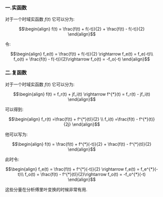### 一.实函数
对于一个时域实函数 $f(t)$ 它可以分为:

$$\begin{align}
    f(t) = \frac{f(t) + f(-t)}{2} + \frac{f(t) - f(-t)}{2}
\end{align}$$

令:

$$\begin{align}
    f_e(t) = \frac{f(t) + f(-t)}{2}  \rightarrow f_e(t) = f_e(-t)\\
    f_o(t) = \frac{f(t) - f(-t)}{2}\rightarrow f_o(t) = -f_o(-t)
\end{align}$$

### 二.复函数
对于一个时域实函数 $f(t)$ 它可以分为:

$$\begin{align}
    f(t) = f_r(t) + jf_i(t) \rightarrow f^{*}(t) = f_r(t) - jf_i(t) 
\end{align}$$

可以得到:

$$\begin{align}
    f_r(t) =\frac{f(t) + f^{*}(t)}{2} \\
    f_i(t) =\frac{f(t) - f^{*}(t)}{2j}  
\end{align}$$


他可以写为:

$$\begin{align}
    f(t) = \frac{f(t) + f^{*}(-t)}{2}  + \frac{f(t) - f^{*}(t)}{2}
\end{align}$$

此时令:

$$\begin{align}
    f_e(t) = \frac{f(t) + f^{*}(-t)}{2} \rightarrow f_e(t) = f_e^{*}(-t)\\
    f_o(t) = \frac{f(t) - f^{*}(t)}{2}\rightarrow f_o(t) = -f_o^{*}(-t)
\end{align}$$

这些分量在分析傅里叶变换的时候非常有用.
